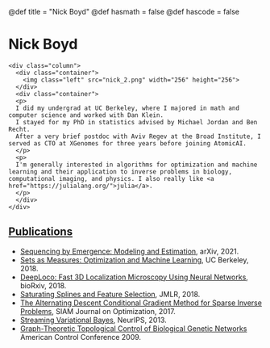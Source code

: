 @def title = "Nick Boyd"
@def hasmath = false
@def hascode = false

# Nick Boyd

~~~
<div class="column">
  <div class="container">
    <img class="left" src="nick_2.png" width="256" height="256">
  </div>
  <div class="container">
  <p>
  I did my undergrad at UC Berkeley, where I majored in math and computer science and worked with Dan Klein.
  I stayed for my PhD in statistics advised by Michael Jordan and Ben Recht.
  After a very brief postdoc with Aviv Regev at the Broad Institute, I served as CTO at XGenomes for three years before joining AtomicAI. 
  </p>
  <p>
  I'm generally interested in algorithms for optimization and machine learning and their application to inverse problems in biology, computational imaging, and physics. I also really like <a href="https://julialang.org/">julia</a>.
  </p>
  </div>
</div>
~~~

## [Publications](https://scholar.google.com/citations?hl=en&user=4C4GOhYAAAAJ&view_op=list_works&sortby=pubdate)

* [Sequencing by Emergence: Modeling and Estimation](https://arxiv.org/abs/2103.10477), arXiv, 2021.
* [Sets as Measures: Optimization and Machine Learning](thesis.pdf), UC Berkeley, 2018.
* [DeepLoco: Fast 3D Localization Microscopy Using Neural Networks](https://www.biorxiv.org/content/10.1101/267096v*full.pdf), bioRxiv, 2018.
* [Saturating Splines and Feature Selection](http://jmlr.csail.mit.edu/papers/volume18/17-178/17-178.pdf), JMLR, 2018.
* [The Alternating Descent Conditional Gradient Method for Sparse Inverse Problems](adcg.pdf), SIAM Journal on Optimization, 2017.
* [Streaming Variational Bayes](SVB.pdf), NeurIPS, 2013.
* [Graph-Theoretic Topological Control of Biological Genetic Networks](topo.pdf) American Control Conference 2009.

<!-- 
## Awards
* 1st place in 2D single-molecule localization microscopy challenge 2016.
* Google Hertz Fellowship.
* 2011 EECS Departmental Citation.
* 2011 Outstanding Academic Achievement Award in L&S CS.
* 2011 Dorothea Klumpke Roberts Prize in Mathematics. -->
